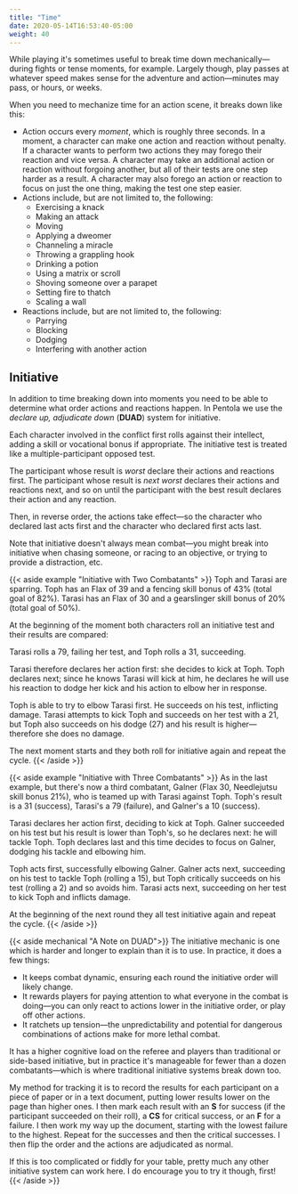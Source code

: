 ```yaml
---
title: "Time"
date: 2020-05-14T16:53:40-05:00
weight: 40
---
```


While playing it's sometimes useful to break time down mechanically—during fights or tense moments, for example.
Largely though, play passes at whatever speed makes sense for the adventure and action—minutes may pass, or hours, or weeks.

When you need to mechanize time for an action scene, it breaks down like this:

- Action occurs every _moment_, which is roughly three seconds.
  In a moment, a character can make one action and reaction without penalty.
  If a character wants to perform two actions they may forego their reaction and vice versa.
  A character may take an additional action or reaction without forgoing another, but all of their tests are one step harder as a result.
  A character may also forego an action or reaction to focus on just the one thing, making the test one step easier.
- Actions include, but are not limited to, the following:
  - Exercising a knack
  - Making an attack
  - Moving
  - Applying a dweomer
  - Channeling a miracle
  - Throwing a grappling hook
  - Drinking a potion
  - Using a matrix or scroll
  - Shoving someone over a parapet
  - Setting fire to thatch
  - Scaling a wall
- Reactions include, but are not limited to, the following:
  - Parrying
  - Blocking
  - Dodging
  - Interfering with another action

## Initiative

In addition to time breaking down into moments you need to be able to determine what order actions and reactions happen.
In Pentola we use the _declare up, adjudicate down_ (**DUAD**) system for initiative.

Each character involved in the conflict first rolls against their intellect, adding a skill or vocational bonus if appropriate.
The initiative test is treated like a multiple-participant opposed test.

The participant whose result is _worst_ declare their actions and reactions first.
The participant whose result is _next worst_ declares their actions and reactions next, and so on until the participant with the best result declares their action and any reaction.

Then, in reverse order, the actions take effect—so the character who declared last acts first and the character who declared first acts last.

Note that initiative doesn't always mean combat—you might break into initiative when chasing someone, or racing to an objective, or trying to provide a distraction, etc.

{{< aside example "Initiative with Two Combatants" >}}
Toph and Tarasi are sparring.
Toph has an Flax of 39 and a fencing skill bonus of 43% (total goal of 82%).
Tarasi has an Flax of 30 and a gearslinger skill bonus of 20% (total goal of 50%).

At the beginning of the moment both characters roll an initiative test and their results are compared:

Tarasi rolls a 79, failing her test, and Toph rolls a 31, succeeding.

Tarasi therefore declares her action first: she decides to kick at Toph.
Toph declares next; since he knows Tarasi will kick at him, he declares he will use his reaction to dodge her kick and his action to elbow her in response.

Toph is able to try to elbow Tarasi first.
He succeeds on his test, inflicting damage.
Tarasi attempts to kick Toph and succeeds on her test with a 21, but Toph also succeeds on his dodge (27) and his result is higher—therefore she does no damage.

The next moment starts and they both roll for initiative again and repeat the cycle.
{{< /aside >}}

{{< aside example "Initiative with Three Combatants" >}}
As in the last example, but there's now a third combatant, Galner (Flax 30, Needlejutsu skill bonus  21%), who is teamed up with Tarasi against Toph.
Toph's result is a 31 (success), Tarasi's a 79 (failure), and Galner's a 10 (success).

Tarasi declares her action first, deciding to kick at Toph.
Galner succeeded on his test but his result is lower than Toph's, so he declares next: he will tackle Toph.
Toph declares last and this time decides to focus on Galner, dodging his tackle and elbowing him.

Toph acts first, successfully elbowing Galner.
Galner acts next, succeeding on his test to tackle Toph (rolling a 15), but Toph critically succeeds on his test (rolling a 2) and so avoids him.
Tarasi acts next, succeeding on her test to kick Toph and inflicts damage.

At the beginning of the next round they all test initiative again and repeat the cycle.
{{< /aside >}}

{{< aside mechanical "A Note on DUAD">}}
The initiative mechanic is one which is harder and longer to explain than it is to use.
In practice, it does a few things:

- It keeps combat dynamic, ensuring each round the initiative order will likely change.
- It rewards players for paying attention to what everyone in the combat is doing—you can only react to actions lower in the initiative order, or play off other actions.
- It ratchets up tension—the unpredictability and potential for dangerous combinations of actions make for more lethal combat.

It has a higher cognitive load on the referee and players than traditional or side-based initiative, but in practice it's manageable for fewer than a dozen combatants—which is where traditional initiative systems break down too.

My method for tracking it is to record the results for each participant on a piece of paper or in a text document, putting lower results lower on the page than higher ones.
I then mark each result with an **S** for success (if the participant succeeded on their roll), a **CS** for critical success, or an **F** for a failure.
I then work my way up the document, starting with the lowest failure to the highest.
Repeat for the successes and then the critical successes.
I then flip the order and the actions are adjudicated as normal.

If this is too complicated or fiddly for your table, pretty much any other initiative system can work here.
I do encourage you to try it though, first!
{{< /aside >}}